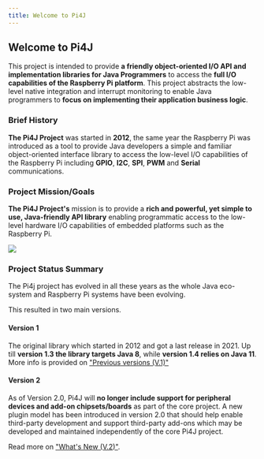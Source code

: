 ```yaml
---
title: Welcome to Pi4J
---
```


## Welcome to Pi4J

This project is intended to provide **a friendly object-oriented I/O API and implementation libraries 
for Java Programmers** to access the **full I/O capabilities of the Raspberry Pi platform**. This project 
abstracts the low-level native integration and interrupt monitoring to enable Java programmers to 
**focus on implementing their application business logic**.

### Brief History

**The Pi4J Project** was started in **2012**, the same year the Raspberry Pi was introduced 
as a tool to provide Java developers a simple and familiar object-oriented interface library 
to access the low-level I/O capabilities of the Raspberry Pi including **GPIO**, **I2C**, 
**SPI**, **PWM** and **Serial** communications.

### Project Mission/Goals

**The Pi4J Project's** mission is to provide a **rich and powerful, yet simple to use, 
Java-friendly API library** enabling programmatic access to the low-level hardware I/O 
capabilities of embedded platforms such as the Raspberry Pi.

![](/assets/about/home/pi4j-overview.jpg)

### Project Status Summary

The Pi4j project has evolved in all these years as the whole Java eco-system and Raspberry Pi systems
have been evolving.

This resulted in two main versions.

#### Version 1

The original library which started in 2012 and got a last release in 2021. Up till **version 1.3 the
library targets Java 8**, while **version 1.4 relies on Java 11**. More info is provided on 
["Previous versions (V.1)"](/about/previous-version-v1/)

#### Version 2

As of Version 2.0, Pi4J will **no longer include support for peripheral devices and
add-on chipsets/boards** as part of the core project. A new plugin model has been introduced
in version 2.0 that should help enable third-party development and support third-party
add-ons which may be developed and maintained independently of the core Pi4J project.

Read more on ["What's New (V.2)"](/about/new-in-v2/).
